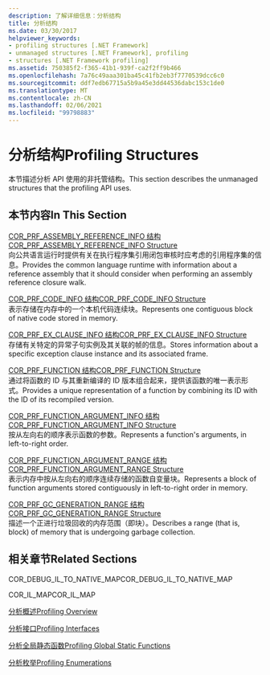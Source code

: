 ```yaml
---
description: 了解详细信息：分析结构
title: 分析结构
ms.date: 03/30/2017
helpviewer_keywords:
- profiling structures [.NET Framework]
- unmanaged structures [.NET Framework], profiling
- structures [.NET Framework profiling]
ms.assetid: 750385f2-f365-41b1-939f-ca2f2ff9b466
ms.openlocfilehash: 7a76c49aaa301ba45c41fb2eb3f7770539dcc6c0
ms.sourcegitcommit: ddf7edb67715a5b9a45e3dd44536dabc153c1de0
ms.translationtype: MT
ms.contentlocale: zh-CN
ms.lasthandoff: 02/06/2021
ms.locfileid: "99798883"
---
```

# <a name="profiling-structures"></a><span data-ttu-id="f2be6-103">分析结构</span><span class="sxs-lookup"><span data-stu-id="f2be6-103">Profiling Structures</span></span>

<span data-ttu-id="f2be6-104">本节描述分析 API 使用的非托管结构。</span><span class="sxs-lookup"><span data-stu-id="f2be6-104">This section describes the unmanaged structures that the profiling API uses.</span></span>  
  
## <a name="in-this-section"></a><span data-ttu-id="f2be6-105">本节内容</span><span class="sxs-lookup"><span data-stu-id="f2be6-105">In This Section</span></span>  

 [<span data-ttu-id="f2be6-106">COR_PRF_ASSEMBLY_REFERENCE_INFO 结构</span><span class="sxs-lookup"><span data-stu-id="f2be6-106">COR_PRF_ASSEMBLY_REFERENCE_INFO Structure</span></span>](cor-prf-assembly-reference-info-structure.md)  
 <span data-ttu-id="f2be6-107">向公共语言运行时提供有关在执行程序集引用闭包审核时应考虑的引用程序集的信息。</span><span class="sxs-lookup"><span data-stu-id="f2be6-107">Provides the common language runtime with information about a reference assembly that it should consider when performing an assembly reference closure walk.</span></span>  
  
 [<span data-ttu-id="f2be6-108">COR_PRF_CODE_INFO 结构</span><span class="sxs-lookup"><span data-stu-id="f2be6-108">COR_PRF_CODE_INFO Structure</span></span>](cor-prf-code-info-structure.md)  
 <span data-ttu-id="f2be6-109">表示存储在内存中的一个本机代码连续块。</span><span class="sxs-lookup"><span data-stu-id="f2be6-109">Represents one contiguous block of native code stored in memory.</span></span>  
  
 [<span data-ttu-id="f2be6-110">COR_PRF_EX_CLAUSE_INFO 结构</span><span class="sxs-lookup"><span data-stu-id="f2be6-110">COR_PRF_EX_CLAUSE_INFO Structure</span></span>](cor-prf-ex-clause-info-structure.md)  
 <span data-ttu-id="f2be6-111">存储有关特定的异常子句实例及其关联的帧的信息。</span><span class="sxs-lookup"><span data-stu-id="f2be6-111">Stores information about a specific exception clause instance and its associated frame.</span></span>  
  
 [<span data-ttu-id="f2be6-112">COR_PRF_FUNCTION 结构</span><span class="sxs-lookup"><span data-stu-id="f2be6-112">COR_PRF_FUNCTION Structure</span></span>](cor-prf-function-structure.md)  
 <span data-ttu-id="f2be6-113">通过将函数的 ID 与其重新编译的 ID 版本组合起来，提供该函数的唯一表示形式。</span><span class="sxs-lookup"><span data-stu-id="f2be6-113">Provides a unique representation of a function by combining its ID with the ID of its recompiled version.</span></span>  
  
 [<span data-ttu-id="f2be6-114">COR_PRF_FUNCTION_ARGUMENT_INFO 结构</span><span class="sxs-lookup"><span data-stu-id="f2be6-114">COR_PRF_FUNCTION_ARGUMENT_INFO Structure</span></span>](cor-prf-function-argument-info-structure.md)  
 <span data-ttu-id="f2be6-115">按从左向右的顺序表示函数的参数。</span><span class="sxs-lookup"><span data-stu-id="f2be6-115">Represents a function's arguments, in left-to-right order.</span></span>  
  
 [<span data-ttu-id="f2be6-116">COR_PRF_FUNCTION_ARGUMENT_RANGE 结构</span><span class="sxs-lookup"><span data-stu-id="f2be6-116">COR_PRF_FUNCTION_ARGUMENT_RANGE Structure</span></span>](cor-prf-function-argument-range-structure.md)  
 <span data-ttu-id="f2be6-117">表示内存中按从左向右的顺序连续存储的函数自变量块。</span><span class="sxs-lookup"><span data-stu-id="f2be6-117">Represents a block of function arguments stored contiguously in left-to-right order in memory.</span></span>  
  
 [<span data-ttu-id="f2be6-118">COR_PRF_GC_GENERATION_RANGE 结构</span><span class="sxs-lookup"><span data-stu-id="f2be6-118">COR_PRF_GC_GENERATION_RANGE Structure</span></span>](cor-prf-gc-generation-range-structure.md)  
 <span data-ttu-id="f2be6-119">描述一个正进行垃圾回收的内存范围（即块）。</span><span class="sxs-lookup"><span data-stu-id="f2be6-119">Describes a range (that is, block) of memory that is undergoing garbage collection.</span></span>  
  
## <a name="related-sections"></a><span data-ttu-id="f2be6-120">相关章节</span><span class="sxs-lookup"><span data-stu-id="f2be6-120">Related Sections</span></span>  

 <span data-ttu-id="f2be6-121">COR_DEBUG_IL_TO_NATIVE_MAP</span><span class="sxs-lookup"><span data-stu-id="f2be6-121">COR_DEBUG_IL_TO_NATIVE_MAP</span></span>  
  
 <span data-ttu-id="f2be6-122">COR_IL_MAP</span><span class="sxs-lookup"><span data-stu-id="f2be6-122">COR_IL_MAP</span></span>  
  
 [<span data-ttu-id="f2be6-123">分析概述</span><span class="sxs-lookup"><span data-stu-id="f2be6-123">Profiling Overview</span></span>](profiling-overview.md)  
  
 [<span data-ttu-id="f2be6-124">分析接口</span><span class="sxs-lookup"><span data-stu-id="f2be6-124">Profiling Interfaces</span></span>](profiling-interfaces.md)  
  
 [<span data-ttu-id="f2be6-125">分析全局静态函数</span><span class="sxs-lookup"><span data-stu-id="f2be6-125">Profiling Global Static Functions</span></span>](profiling-global-static-functions.md)  
  
 [<span data-ttu-id="f2be6-126">分析枚举</span><span class="sxs-lookup"><span data-stu-id="f2be6-126">Profiling Enumerations</span></span>](profiling-enumerations.md)
